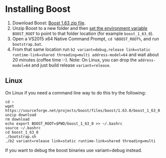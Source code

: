 # Installing Boost

1. Download Boost: [Boost 1.63 zip file](https://sourceforge.net/projects/boost/files/boost/1.63.0/boost_1_63_0.zip/download).
2. Unzip Boost to a new folder and then [set the environment variable](http://www.computerhope.com/issues/ch000549.htm) `BOOST_ROOT` to point to that folder location (for example `boost_1_63_0`).
3. Open a VS2015 x64 Native Command Prompt, `cd %BOOST_ROOT%`, and run `bootstrap.bat`.
4. From that same location run 
`b2 variant=debug,release link=static runtime-link=shared threading=multi address-model=64`
and wait about 20 minutes (coffee time :-). Note: On Linux, you can drop the `address-model=64` and just build release `variant=release`.


## Linux 

On Linux if you need a command line way to do this try the following:

````
cd ~
wget https://sourceforge.net/projects/boost/files/boost/1.63.0/boost_1_63_0.zip/download
unzip download
rm download
echo export BOOST_ROOT=$PWD/boost_1_63_0 >> ~/.bashrc
source ~/.bashrc
cd boost_1_63_0
./bootstrap.sh
./b2 variant=release link=static runtime-link=shared threading=multi
````

If you want to debug the boost binaries use variant=debug instead.

